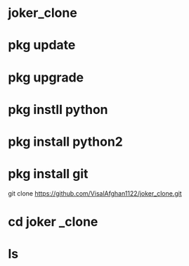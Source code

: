 # joker_clone
# pkg update
# pkg upgrade
# pkg instll python
# pkg install python2
# pkg install git
git clone https://github.com/VisalAfghan1122/joker_clone.git
# cd joker _clone
# ls










